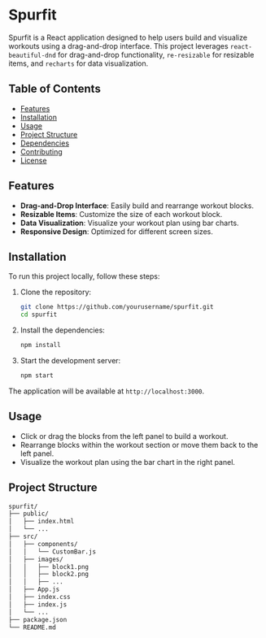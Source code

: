 # Spurfit

Spurfit is a React application designed to help users build and visualize workouts using a drag-and-drop interface. This project leverages `react-beautiful-dnd` for drag-and-drop functionality, `re-resizable` for resizable items, and `recharts` for data visualization.

## Table of Contents

- [Features](#features)
- [Installation](#installation)
- [Usage](#usage)
- [Project Structure](#project-structure)
- [Dependencies](#dependencies)
- [Contributing](#contributing)
- [License](#license)

## Features

- **Drag-and-Drop Interface**: Easily build and rearrange workout blocks.
- **Resizable Items**: Customize the size of each workout block.
- **Data Visualization**: Visualize your workout plan using bar charts.
- **Responsive Design**: Optimized for different screen sizes.

## Installation

To run this project locally, follow these steps:

1. Clone the repository:
    ```sh
    git clone https://github.com/yourusername/spurfit.git
    cd spurfit
    ```

2. Install the dependencies:
    ```sh
    npm install
    ```

3. Start the development server:
    ```sh
    npm start
    ```

The application will be available at `http://localhost:3000`.

## Usage

- Click or drag the blocks from the left panel to build a workout.
- Rearrange blocks within the workout section or move them back to the left panel.
- Visualize the workout plan using the bar chart in the right panel.

## Project Structure

```sh
spurfit/
├── public/
│   ├── index.html
│   └── ...
├── src/
│   ├── components/
│   │   └── CustomBar.js
│   ├── images/
│   │   ├── block1.png
│   │   ├── block2.png
│   │   ├── ...
│   ├── App.js
│   ├── index.css
│   ├── index.js
│   └── ...
├── package.json
└── README.md

